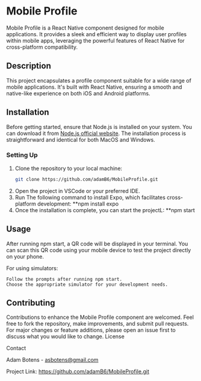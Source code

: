 # Mobile Profile

Mobile Profile is a React Native component designed for mobile applications. It provides a sleek and efficient way to display user profiles within mobile apps, leveraging the powerful features of React Native for cross-platform compatibility.

## Description

This project encapsulates a profile component suitable for a wide range of mobile applications. It's built with React Native, ensuring a smooth and native-like experience on both iOS and Android platforms.

## Installation

Before getting started, ensure that Node.js is installed on your system. You can download it from [Node.js official website](https://nodejs.org/en/download). The installation process is straightforward and identical for both MacOS and Windows.

### Setting Up

1. Clone the repository to your local machine:
   ```bash
   git clone https://github.com/adamB6/MobileProfile.git
2. Open the project in VSCode or your preferred IDE.
3. Run The following command to install Expo, which facilitates cross-platform development: **npm install expo
4. Once the installation is complete, you can start the projectL: **npm start
   
## Usage

After running npm start, a QR code will be displayed in your terminal. You can scan this QR code using your mobile device to test the project directly on your phone.

For using simulators:

    Follow the prompts after running npm start.
    Choose the appropriate simulator for your development needs.

## Contributing

Contributions to enhance the Mobile Profile component are welcomed. Feel free to fork the repository, make improvements, and submit pull requests. For major changes or feature additions, please open an issue first to discuss what you would like to change.
License

Contact

Adam Botens - asbotens@gmail.com

Project Link: https://github.com/adamB6/MobileProfile.git
